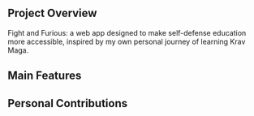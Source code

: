 ## Project Overview
Fight and Furious: a web app designed to make self-defense education more accessible, inspired by my own personal journey of learning Krav Maga.

## Main Features


## Personal Contributions
### 
